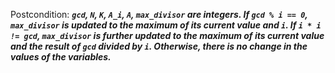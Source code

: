 Postcondition: ***`gcd`, `N`, `K`, `A_i`, `A`, `max_divisor` are integers. If `gcd % i == 0`, `max_divisor` is updated to the maximum of its current value and `i`. If `i * i != gcd`, `max_divisor` is further updated to the maximum of its current value and the result of `gcd` divided by `i`. Otherwise, there is no change in the values of the variables.***